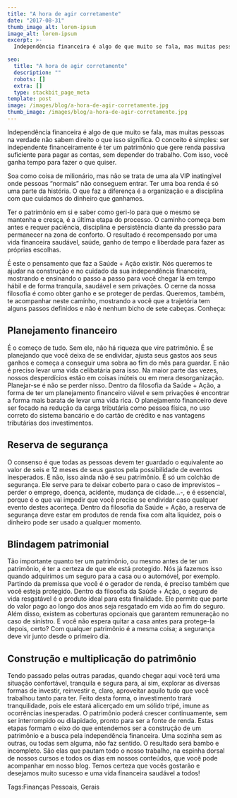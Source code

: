 ```yaml
---
title: "A hora de agir corretamente"
date: "2017-08-31"
thumb_image_alt: lorem-ipsum
image_alt: lorem-ipsum
excerpt: >-
  Independência financeira é algo de que muito se fala, mas muitas pessoas na verdade não sabem direito o que isso significa. O conceito é simples: ser independente financeiramente é ter um patrimônio que gere renda passiva suficiente para pagar as contas, sem depender do trabalho. Com isso, você ganha tempo para fazer o que quiser.

seo:
  title: "A hora de agir corretamente"
  description: ""
  robots: []
  extra: []
  type: stackbit_page_meta
template: post
image: /images/blog/a-hora-de-agir-corretamente.jpg
thumb_image: /images/blog/a-hora-de-agir-corretamente.jpg
---
```


Independência financeira é algo de que muito se fala, mas muitas pessoas na verdade não sabem direito o que isso significa. O conceito é simples: ser independente financeiramente é ter um patrimônio que gere renda passiva suficiente para pagar as contas, sem depender do trabalho. Com isso, você ganha tempo para fazer o que quiser.

Soa como coisa de milionário, mas não se trata de uma ala VIP inatingível onde pessoas “normais” não conseguem entrar. Ter uma boa renda é só uma parte da história. O que faz a diferença é a organização e a disciplina com que cuidamos do dinheiro que ganhamos.

Ter o patrimônio em si e saber como geri-lo para que o mesmo se mantenha e cresça, é a última etapa do processo. O caminho começa bem antes e requer paciência, disciplina e persistência diante da pressão para permanecer na zona de conforto. O resultado é recompensado por uma vida financeira saudável, saúde, ganho de tempo e liberdade para fazer as próprias escolhas.

É este o pensamento que faz a Saúde + Ação existir. Nós queremos te ajudar na construção e no cuidado da sua independência financeira, mostrando e ensinando o passo a passo para você chegar lá em tempo hábil e de forma tranquila, saudável e sem privações. O cerne da nossa filosofia é como obter ganho e se proteger de perdas. Queremos, também, te acompanhar neste caminho, mostrando a você que a trajetória tem alguns passos definidos e não é nenhum bicho de sete cabeças. Conheça:

## Planejamento financeiro

É o começo de tudo. Sem ele, não há riqueza que vire patrimônio. É se planejando que você deixa de se endividar, ajusta seus gastos aos seus ganhos e começa a conseguir uma sobra ao fim do mês para guardar. E não é preciso levar uma vida celibatária para isso. Na maior parte das vezes, nossos desperdícios estão em coisas inúteis ou em mera desorganização. Planejar-se é não se perder nisso. Dentro da filosofia da Saúde + Ação, a forma de ter um planejamento financeiro viável e sem privações é encontrar a forma mais barata de levar uma vida rica. O planejamento financeiro deve ser focado na redução da carga tributária como pessoa física, no uso correto do sistema bancário e do cartão de crédito e nas vantagens tributárias dos investimentos.

## Reserva de segurança

O consenso é que todas as pessoas devem ter guardado o equivalente ao valor de seis e 12 meses de seus gastos pela possibilidade de eventos inesperados. E não, isso ainda não é seu patrimônio. É só um colchão de segurança. Ele serve para te deixar coberto para o caso de imprevistos – perder o emprego, doença, acidente, mudança de cidade…-, e é essencial, porque é o que vai impedir que você precise se endividar caso qualquer evento destes aconteça. Dentro da filosofia da Saúde + Ação, a reserva de segurança deve estar em produtos de renda fixa com alta liquidez, pois o dinheiro pode ser usado a qualquer momento.

## Blindagem patrimonial

Tão importante quanto ter um patrimônio, ou mesmo antes de ter um patrimônio, é ter a certeza de que ele está protegido. Nós já fazemos isso quando adquirimos um seguro para a casa ou o automóvel, por exemplo. Partindo da premissa que você é o gerador de renda, é preciso também que você esteja protegido. Dentro da filosofia da Saúde + Ação, o seguro de vida resgatável é o produto ideal para esta finalidade. Ele permite que parte do valor pago ao longo dos anos seja resgatado em vida ao fim do seguro. Além disso, existem as coberturas opcionais que garantem remuneração no caso de sinistro. E você não espera quitar a casa antes para protege-la depois, certo? Com qualquer patrimônio é a mesma coisa; a segurança deve vir junto desde o primeiro dia.

## Construção e multiplicação do patrimônio

Tendo passado pelas outras paradas, quando chegar aqui você terá uma situação confortável, tranquila e segura para, aí sim, explorar as diversas formas de investir, reinvestir e, claro, aproveitar aquilo tudo que você trabalhou tanto para ter. Feito desta forma, o investimento trará tranquilidade, pois ele estará alicerçado em um sólido tripé, imune as ocorrências inesperadas. O patrimônio poderá crescer continuamente, sem ser interrompido ou dilapidado, pronto para ser a fonte de renda.
Estas etapas formam o eixo do que entendemos ser a construção de um patrimônio e a busca pela independência financeira. Uma sozinha sem as outras, ou todas sem alguma, não faz sentido. O resultado será bambo e incompleto. São elas que pautam todo o nosso trabalho, na espinha dorsal de nossos cursos e todos os dias em nossos conteúdos, que você pode acompanhar em nosso blog. Temos certeza que vocês gostarão e desejamos muito sucesso e uma vida financeira saudável a todos!

Tags:Finanças Pessoais, Gerais
